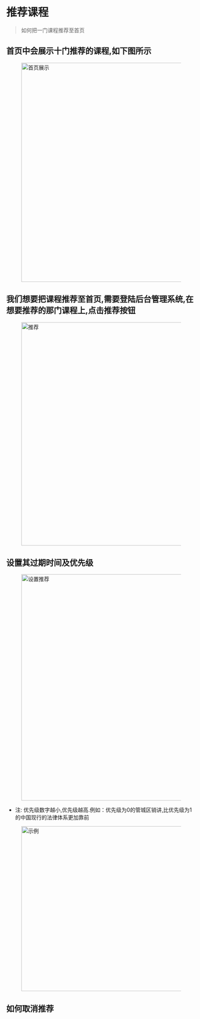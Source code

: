 # 推荐课程

> 如何把一门课程推荐至首页

## 首页中会展示十门推荐的课程,如下图所示

<figure>
  <img src='generated/images/guide/Course/Recommend/IndexRecommend.png' width="1200px" height="582px" alt="首页展示">
</figure>

## 我们想要把课程推荐至首页,需要登陆后台管理系统,在想要推荐的那门课程上,点击推荐按钮

<figure>
  <img src='generated/images/guide/Course/Recommend/Recommend.png' width="1200px" height="593px" alt="推荐">
</figure>

## 设置其过期时间及优先级

<figure>
  <img src='generated/images/guide/Course/Recommend/Setting.png' width="1200px" height="601px" alt="设置推荐">
</figure>

* 注: 优先级数字越小,优先级越高.例如：优先级为0的管城区销讲,比优先级为1的中国现行的法律体系更加靠前

<figure>
<img src='generated/images/guide/Course/Recommend/Example.png' width="1200px" height="438px" alt="示例">
</figure>

## 如何取消推荐